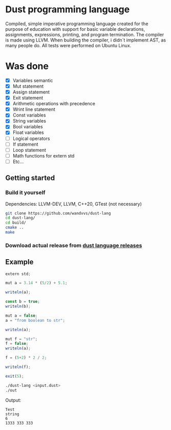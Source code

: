 # Dust programming language
Сompiled, simple imperative programming language created for the purpose of education with support for basic variable declarations, assignments, expressions, printing, and program termination.
The compiler is made using LLVM.
When building the compiler, i didn`t implement AST, as many people do.
All tests were performed on Ubuntu Linux.

# Was done
- [x] Variables semantic
- [x] Mut statement
- [x] Assign statement
- [x] Exit statement
- [x] Arithmetic operations with precedence
- [X] Wrint line statement
- [X] Const variables
- [X] String variables
- [X] Bool variables
- [X] Float variables
- [ ] Logical operators
- [ ] If statement
- [ ] Loop statement
- [ ] Math functions for extern std
- [ ] Etc...

## Getting started
### Build it yourself
Dependencies: LLVM-DEV, LLVM, C++20, GTest (not necessary)
```bash
git clone https://github.com/wandvvs/dust-lang
cd dust-lang/
cd build/
cmake ..
make
```
### Download actual release from [dust language releases](https://github.com/wandvvs/dust-lang/releases/tag/dust_lang2) 

## Example
```js
extern std;

mut a = 3.14 * (5/2) + 5.1;

writeln(a);

const b = true;
writeln(b);

mut a = false;
a = "from boolean to str";

writeln(a);

mut f = "str";
f = false;
writeln(a);

f = (5+2) * 2 / 2;

writeln(f);

exit(5);
```

```bash
./dust-lang <input.dust>
./out
```

Output:
```
Test
string
6
1333 333 333
```
